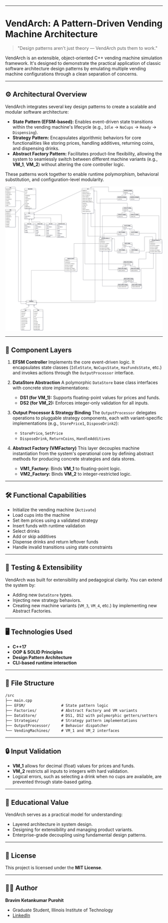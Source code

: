 
-----

# VendArch: A Pattern-Driven Vending Machine Architecture

> "Design patterns aren't just theory — VendArch puts them to work."

VendArch is an extensible, object-oriented C++ vending machine simulation framework. It's designed to demonstrate the practical application of classic software architecture design patterns by emulating multiple vending machine configurations through a clean separation of concerns.

-----

## ⚙️ Architectural Overview

VendArch integrates several key design patterns to create a scalable and modular software architecture:

  * **State Pattern (EFSM-based):** Enables event-driven state transitions within the vending machine's lifecycle (e.g., `Idle` → `NoCups` → `Ready` → `Dispensing`).
  * **Strategy Pattern:** Encapsulates algorithmic behaviors for core functionalities like storing prices, handling additives, returning coins, and dispensing drinks.
  * **Abstract Factory Pattern:** Facilitates product-line flexibility, allowing the system to seamlessly switch between different machine variants (e.g., **VM\_1**, **VM\_2**) without altering the core controller logic.

These patterns work together to enable runtime polymorphism, behavioral substitution, and configuration-level modularity.

![Class Diagram](./project_classdiagram.drawio.png)


-----

## 🧩 Component Layers

1.  **EFSM Controller**
    Implements the core event-driven logic. It encapsulates state classes (`IdleState`, `NoCupsState`, `HasFundsState`, etc.) and invokes actions through the `OutputProcessor` interface.

2.  **DataStore Abstraction**
    A polymorphic `DataStore` base class interfaces with concrete store implementations:

      * **DS1 (for VM\_1):** Supports floating-point values for prices and funds.
      * **DS2 (for VM\_2):** Enforces integer-only validation for all inputs.

3.  **Output Processor & Strategy Binding**
    The `OutputProcessor` delegates operations to pluggable strategy components, each with variant-specific implementations (e.g., `StorePrice1`, `DisposeDrink2`):

      * `StorePrice`, `SetPrice`
      * `DisposeDrink`, `ReturnCoins`, `HandleAdditives`

4.  **Abstract Factory (VMFactory)**
    This layer decouples machine instantiation from the system's operational core by defining abstract methods for producing concrete strategies and data stores.

      * **VM1\_Factory:** Binds **VM\_1** to floating-point logic.
      * **VM2\_Factory:** Binds **VM\_2** to integer-restricted logic.

-----

## 🛠️ Functional Capabilities

  * Initialize the vending machine (`Activate`)
  * Load cups into the machine
  * Set item prices using a validated strategy
  * Insert funds with runtime validation
  * Select drinks
  * Add or skip additives
  * Dispense drinks and return leftover funds
  * Handle invalid transitions using state constraints

-----

## 🧪 Testing & Extensibility

VendArch was built for extensibility and pedagogical clarity. You can extend the system by:

  * Adding new `DataStore` types.
  * Injecting new strategy behaviors.
  * Creating new machine variants (`VM_3`, `VM_4`, etc.) by implementing new Abstract Factories.

-----

## 🖥️ Technologies Used

  * **C++17**
  * **OOP & SOLID Principles**
  * **Design Pattern Architecture**
  * **CLI-based runtime interaction**

-----

## 📁 File Structure

```
/src
├── main.cpp
├── EFSM/                # State pattern logic
├── Factories/           # Abstract Factory and VM variants
├── DataStore/           # DS1, DS2 with polymorphic getters/setters
├── Strategies/          # Strategy pattern implementations
├── OutputProcessor/     # Behavior dispatcher
└── VendingMachines/     # VM_1 and VM_2 interfaces
```

-----

## 🔒 Input Validation

  * **VM\_1** allows for decimal (float) values for prices and funds.
  * **VM\_2** restricts all inputs to integers with hard validation.
  * Logical errors, such as selecting a drink when no cups are available, are prevented through state-based gating.

-----

## 🧠 Educational Value

VendArch serves as a practical model for understanding:

  * Layered architecture in system design.
  * Designing for extensibility and managing product variants.
  * Enterprise-grade decoupling using fundamental design patterns.

-----

## 🧾 License

This project is licensed under the **MIT License**.

-----

## 👨‍💻 Author

**Bravim Ketankumar Purohit**

  * Graduate Student, Illinois Institute of Technology
  * [LinkedIn](https://www.google.com/search?q=https://www.linkedin.com/in/bravim-purohit/)
